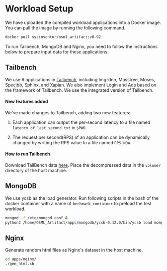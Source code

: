 # Workload Setup

We have uploaded the compiled workload applications into a Docker image. You can pull the image by running the following command.
``` bash
docker pull sysinventor/osml_artifact:v0.92
```

To run Tailbench, MongoDB and Nginx, you need to follow the instructions below to prepare input data for these applications.

## Tailbench

We use 6 applications in [Tailbench](http://tailbench.csail.mit.edu/), including Img-dnn, Masstree, Moses, Specjbb, Sphinx, and Xapian. We also implement Login and Ads based on the framework of Tailbench. We use the integrated version of Tailbench.

#### New features added
We've made changes to Tailbench, adding two new features:

1. Each application can output the per-second latency to a file named `latency_of_last_second.txt` in `$PWD`.

2. The request per second(RPS) of an application can be dynamically changed by writing the RPS value to a file named `RPS_NOW`.

#### How to run Tailbench
Download TailBench data [here](http://tailbench.csail.mit.edu/tailbench.inputs.tgz). Place the decompressed data in the `volume/` directory of the host machine.

## MongoDB
We use ycsb as the load generator. Run following scripts in the bash of the docker container with a name of `bechmark_container` to preload the test workload.
```bash
mongod -f /etc/mongod.conf &
python2 /home/OSML_Artifact/apps/mongodb/ycsb-0.12.0/bin/ycsb load mongodb -s -P /home/OSML_Artifact/apps/mongodb/ycsb-0.12.0/workloads/test_load
```

## Nginx
Generate random html files as Nginx's dataset in the host machine.
```bash
cd apps/nginx/
./gen_html.sh
```
